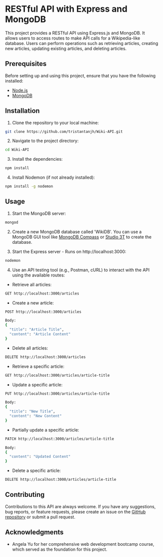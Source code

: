 # RESTful API with Express and MongoDB

This project provides a RESTful API using Express.js and MongoDB. It allows users to access routes to make API calls for a Wikipedia-like database. Users can perform operations such as retrieving articles, creating new articles, updating existing articles, and deleting articles.

## Prerequisites

Before setting up and using this project, ensure that you have the following installed:

- [Node.js](https://nodejs.org/en)
- [MongoDB](https://www.mongodb.com/try/download/community)

## Installation

1. Clone the repository to your local machine:
```bash
git clone https://github.com/tristantanjh/Wiki-API.git
```
2. Navigate to the project directory:
```bash
cd Wiki-API
```
3. Install the dependencies:
```bash
npm install
```
4. Install Nodemon (if not already installed):
```bash
npm install -g nodemon
```

## Usage
1. Start the MongoDB server:
```bash
mongod
```

2. Create a new MongoDB database called 'WikiDB'. You can use a MongoDB GUI tool like [MongoDB Compass](https://downloads.mongodb.com/compass/mongodb-compass-1.37.0-win32-x64.exe) or [Studio 3T](https://studio3t.com/) to create the database.
  
3. Start the Express server - Runs on http://localhost:3000:
```bash
nodemon
```


4. Use an API testing tool (e.g., Postman, cURL) to interact with the API using the available routes:

- Retrieve all articles:
```bash
GET http://localhost:3000/articles
```
- Create a new article:
```bash
POST http://localhost:3000/articles

Body:
{
  "title": "Article Title",
  "content": "Article Content"
}

```
- Delete all articles:
```bash
DELETE http://localhost:3000/articles
```
- Retrieve a specific article:
```bash
GET http://localhost:3000/articles/article-title
```
- Update a specific article:
```bash
PUT http://localhost:3000/articles/article-title

Body:
{
  "title": "New Title",
  "content": "New Content"
}
```
- Partially update a specific article:
```bash
PATCH http://localhost:3000/articles/article-title

Body:
{
  "content": "Updated Content"
}
```
- Delete a specific article:
```bash
DELETE http://localhost:3000/articles/article-title
```

## Contributing

Contributions to this API are always welcome. If you have any suggestions, bug reports, or feature requests, please create an issue on the [GitHub repository](https://github.com/tristantanjh/KeeperApp) or submit a pull request.

## Acknowledgments

- Angela Yu for her comprehensive web development bootcamp course, which served as the foundation for this project.







